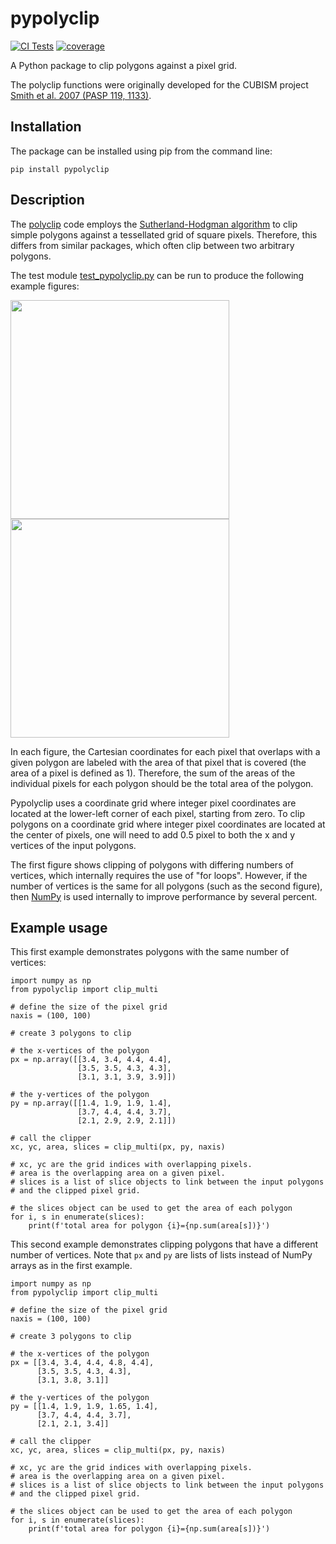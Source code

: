 # pypolyclip

[![CI Tests](https://github.com/spacetelescope/pypolyclip/actions/workflows/ci_tests.yml/badge.svg?branch=main)](https://github.com/spacetelescope/pypolyclip/actions/workflows/ci_tests.yml) [![coverage](https://codecov.io/github/spacetelescope/pypolyclip/branch/main/graph/badge.svg?token=8xpNHaI9wD)](https://codecov.io/github/spacetelescope/pypolyclip)

A Python package to clip polygons against a pixel grid.

The polyclip functions were originally developed for the CUBISM
project [Smith et al. 2007 (PASP 119, 1133)](https://ui.adsabs.harvard.edu/abs/2007PASP..119.1133S/).

## Installation

The package can be installed using pip from the command line:
```
pip install pypolyclip
```

## Description
The [polyclip](http://tir.astro.utoledo.edu/jdsmith/code/idl.php)
code employs the [Sutherland-Hodgman
algorithm](https://en.wikipedia.org/wiki/Sutherland–Hodgman_algorithm)
to clip simple polygons against a tessellated grid of square pixels.
Therefore, this differs from similar packages, which often clip between
two arbitrary polygons.

The test module
[test_pypolyclip.py](https://github.com/spacetelescope/pypolyclip/blob/main/pypolyclip/tests/test_pypolyclip.py) can be run to produce the following
example figures:

<img src="https://raw.githubusercontent.com/larrybradley/pypolyclip/main/docs/_static/polygons.png" width="350" height="350">
<img src="https://raw.githubusercontent.com/larrybradley/pypolyclip/main/docs/_static/quadrilaterals.png" width="350" height="350">

In each figure, the Cartesian coordinates for each pixel that overlaps
with a given polygon are labeled with the area of that pixel that is
covered (the area of a pixel is defined as 1). Therefore, the sum of the
areas of the individual pixels for each polygon should be the total area
of the polygon.

Pypolyclip uses a coordinate grid where integer pixel coordinates are
located at the lower-left corner of each pixel, starting from zero. To
clip polygons on a coordinate grid where integer pixel coordinates are
located at the center of pixels, one will need to add 0.5 pixel to both
the x and y vertices of the input polygons.

The first figure shows clipping of polygons with differing numbers of
vertices, which internally requires the use of "for loops". However, if
the number of vertices is the same for all polygons (such as the second
figure), then [NumPy](https://numpy.org/) is used internally to improve
performance by several percent.


## Example usage
This first example demonstrates polygons with the same number of
vertices:

```
import numpy as np
from pypolyclip import clip_multi

# define the size of the pixel grid
naxis = (100, 100)

# create 3 polygons to clip

# the x-vertices of the polygon
px = np.array([[3.4, 3.4, 4.4, 4.4],
               [3.5, 3.5, 4.3, 4.3],
               [3.1, 3.1, 3.9, 3.9]])

# the y-vertices of the polygon
py = np.array([[1.4, 1.9, 1.9, 1.4],
               [3.7, 4.4, 4.4, 3.7],
               [2.1, 2.9, 2.9, 2.1]])

# call the clipper
xc, yc, area, slices = clip_multi(px, py, naxis)

# xc, yc are the grid indices with overlapping pixels.
# area is the overlapping area on a given pixel.
# slices is a list of slice objects to link between the input polygons
# and the clipped pixel grid.

# the slices object can be used to get the area of each polygon
for i, s in enumerate(slices):
    print(f'total area for polygon {i}={np.sum(area[s])}')
```

This second example demonstrates clipping polygons that have a different
number of vertices.  Note that `px` and `py` are lists of lists instead
of NumPy arrays as in the first example.

```
import numpy as np
from pypolyclip import clip_multi

# define the size of the pixel grid
naxis = (100, 100)

# create 3 polygons to clip

# the x-vertices of the polygon
px = [[3.4, 3.4, 4.4, 4.8, 4.4],
      [3.5, 3.5, 4.3, 4.3],
      [3.1, 3.8, 3.1]]

# the y-vertices of the polygon
py = [[1.4, 1.9, 1.9, 1.65, 1.4],
      [3.7, 4.4, 4.4, 3.7],
      [2.1, 2.1, 3.4]]

# call the clipper
xc, yc, area, slices = clip_multi(px, py, naxis)

# xc, yc are the grid indices with overlapping pixels.
# area is the overlapping area on a given pixel.
# slices is a list of slice objects to link between the input polygons
# and the clipped pixel grid.

# the slices object can be used to get the area of each polygon
for i, s in enumerate(slices):
    print(f'total area for polygon {i}={np.sum(area[s])}')
```
